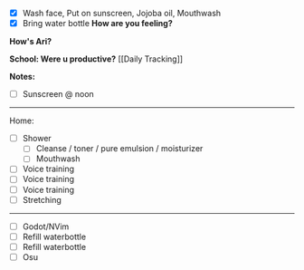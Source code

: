 - [x] Wash face, Put on sunscreen, Jojoba oil, Mouthwash
- [x] Bring water bottle
**How are you feeling?**

**How's Ari?**

**School: Were u productive?** [[Daily Tracking]]

**Notes:**

- [ ] Sunscreen @ noon
---
Home:
- [ ] Shower
	- [ ] Cleanse / toner / pure emulsion / moisturizer
	- [ ] Mouthwash
- [ ] Voice training
- [ ] Voice training
- [ ] Voice training
- [ ] Stretching
---
- [ ] Godot/NVim
- [ ] Refill waterbottle
- [ ] Refill waterbottle
- [ ] Osu
